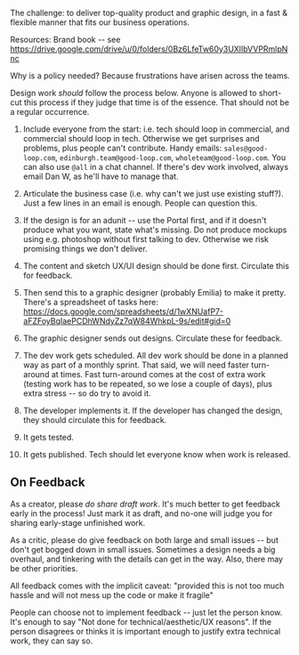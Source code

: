 The challenge: to deliver top-quality product and graphic design, in a fast & flexible manner that fits our business operations.

Resources: Brand book -- see https://drive.google.com/drive/u/0/folders/0Bz6LfeTw60y3UXlIbVVPRmlpNnc

Why is a policy needed? Because frustrations have arisen across the teams.

Design work _should_ follow the process below. Anyone is allowed to short-cut this process if they judge that time is of the essence. That should not be a regular occurrence.

1. Include everyone from the start: i.e. tech should loop in commercial, and commercial should loop in tech. Otherwise we get surprises and problems, plus people can't contribute. Handy emails: `sales@good-loop.com`, `edinburgh.team@good-loop.com`, `wholeteam@good-loop.com`. You can also use `@all` in a chat channel. If there's dev work involved, always email Dan W, as he'll have to manage that.

2. Articulate the business case (i.e. why can't we just use existing stuff?). Just a few lines in an email is enough. People can question this.

3. If the design is for an adunit -- use the Portal first, and if it doesn't produce what you want, state what's missing. Do not produce mockups using e.g. photoshop without first talking to dev. Otherwise we risk promising things we don't deliver.

4. The content and sketch UX/UI design should be done first. Circulate this for feedback.

5. Then send this to a graphic designer (probably Emilia) to make it pretty. There's a spreadsheet of tasks here: https://docs.google.com/spreadsheets/d/1wXNUafP7-aFZFoyBqIaePCDhWNdyZz7qW84WhkpL-9s/edit#gid=0

6. The graphic designer sends out designs. Circulate these for feedback.

7. The dev work gets scheduled. All dev work should be done in a planned way as part of a monthly sprint. That said, we will need faster turn-around at times. Fast turn-around comes at the cost of extra work (testing work has to be repeated, so we lose a couple of days), plus extra stress -- so do try to avoid it.

8. The developer implements it. If the developer has changed the design, they should circulate this for feedback.

9. It gets tested.

10. It gets published. Tech should let everyone know when work is released.

## On Feedback

As a creator, please _do share draft work_. It's much better to get feedback early in the process! Just mark it as draft, and no-one will judge you for sharing early-stage unfinished work.

As a critic, please do give feedback on both large and small issues -- but don't get bogged down in small issues. Sometimes a design needs a big overhaul, and tinkering with the details can get in the way. Also, there may be other priorities.

All feedback comes with the implicit caveat: "provided this is not too much hassle and will not mess up the code or make it fragile"

People can choose not to implement feedback -- just let the person know. It's enough to say "Not done for technical/aesthetic/UX reasons". If the person disagrees or thinks it is important enough to justify extra technical work, they can say so.
